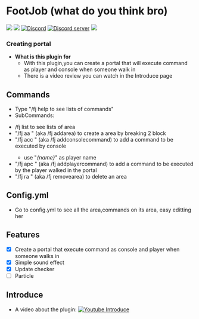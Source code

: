 # FootJob (what do you think bro)
[![](https://poggit.pmmp.io/shield.state/FootJob)](https://poggit.pmmp.io/p/FootJob)
[![](https://poggit.pmmp.io/shield.dl.total/FootJob)](https://poggit.pmmp.io/p/FootJob)
[![Discord](https://img.shields.io/badge/chat-on+discord-7289da.svg)](https://discord.gg/5CpFadd)
<a href="https://discord.gg/5CpFadd"><img src="https://discordapp.com/api/guilds/472786873492832256/embed.png" alt="Discord server"/></a>
<a align="center"><img src="https://raw.githubusercontent.com/TungstenVn/FootJob/master/icon2.png"></a>
### Creating portal 
+ **What is this plugin for**    
  - With this plugin,you can create a portal that will execute command as player and console when someone walk in
  - There is a video review you can watch in the Introduce page 
## **Commands**
 + Type "/fj help to see lists of commands"
 + SubCommands:
  - /fj list to see lists of area
  - "/fj aa <name>" (aka /fj addarea) to create a area by breaking 2 block
  - "/fj acc <name> <text>" (aka /fj addconsolecommand) to add a command to be executed by console
    - use "*{name}*" as player name
  - "/fj apc <name> <text>" (aka /fj addplayercommand) to add a command to be executed by the player walked in the portal
  - "/fj ra <name>" (aka /fj removearea) to delete an area
## **Config.yml**
 + Go to config.yml to see all the area,commands on its area, easy editting her
## **Features**
  - [x] Create a portal that execute command as console and player when someone walks in
  - [x] Simple sound effect
  - [x] Update checker
  - [ ] Particle
## **Introduce**
 + A video about the plugin:
   [![Youtube Introduce](https://img.youtube.com/vi/PN9MyWWC1Dg/0.jpg)](https://www.youtube.com/watch?v=PN9MyWWC1Dg)